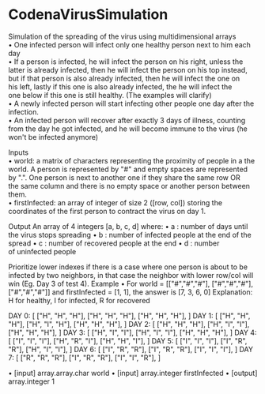 # CodenaVirusSimulation
Simulation of the spreading of the virus using multidimensional arrays <br />
• One infected person will infect only one healthy person next to him each day <br />
• If a person is infected, he will infect the person on his right, unless the latter is already infected, then he will infect the person on his top instead, but if that person is also already infected, then he will infect the one on his left, lastly if this one is also already infected, the he will infect the one below if this one is still healthy. (The examples will clarify) <br />
• A newly infected person will start infecting other people one day after the infection. <br />
• An infected person will recover after exactly 3 days of illness, counting from the day he got infected, and he will become immune to the virus (he won't be infected anymore) <br />



Inputs <br />
• world: a matrix of characters representing the proximity of people in a the world. A person is represented by "#" and empty spaces are represented by ".". One person is next to another one if they share the same row OR the same column and there is no empty space or another person between them. <br />
• firstInfected: an array of integer of size 2 ([row, col]) storing the coordinates of the first person to contract the virus on day 1. <br />

Output
An array of 4 integers [a, b, c, d] where:
• a : number of days until the virus stops spreading
• b : number of infected people at the end of the spread
• c : number of recovered people at the end
• d : number of uninfected people
	
	
Prioritize lower indexes if there is a case where one person is about to be infected by two neighbors, in that case the neighbor with lower row/col will win (Eg. Day 3 of test 4).
Example
• For world = [["#","#","#"], 
      	      ["#","#","#"], 
              ["#","#","#"]]
and firstInfected = [1, 1], the answer is [7, 3, 6, 0]
Explanation: H for healthy, I for infected, R for recovered

DAY 0:
[
["H", "H", "H"],
["H", "H", "H"],
["H", "H", "H"],
]
DAY 1:
[
["H", "H", "H"],
["H", "I", "H"],
["H", "H", "H"],
]
DAY 2:
[
["H", "H", "H"],
["H", "I", "I"],
["H", "H", "H"],
]
DAY 3:
[
["H", "I", "I"],
["H", "I", "I"],
["H", "H", "H"],
]
DAY 4:
[
["I", "I", "I"],
["H", "R", "I"],
["H", "H", "I"],
]
DAY 5:
[
["I", "I", "I"],
["I", "R", "R"],
["H", "I", "I"],
]
DAY 6:
[
["I", "R", "R"],
["I", "R", "R"],
["I", "I", "I"],
]
DAY 7:
[
["R", "R", "R"],
["I", "R", "R"],
["I", "I", "R"],
]

• [input] array.array.char world
• [input] array.integer firstInfected
• [output] array.integer
1
